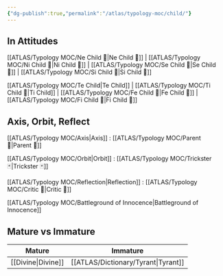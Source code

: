 ```yaml
---
{"dg-publish":true,"permalink":"/atlas/typology-moc/child/"}
---
```



## In Attitudes

[[ATLAS/Typology MOC/Ne Child 🧒\|Ne Child 🧒]] | [[ATLAS/Typology MOC/Ni Child 🧒\|Ni Child 🧒]] | [[ATLAS/Typology MOC/Se Child 🧒\|Se Child 🧒]] | [[ATLAS/Typology MOC/Si Child 🧒\|Si Child 🧒]]

[[ATLAS/Typology MOC/Te Child\|Te Child]] | [[ATLAS/Typology MOC/Ti Child 🧒\|Ti Child]] | [[ATLAS/Typology MOC/Fe Child 🧒\|Fe Child 🧒]] | [[ATLAS/Typology MOC/Fi Child 🧒\|Fi Child 🧒]]

## Axis, Orbit, Reflect

[[ATLAS/Typology MOC/Axis\|Axis]] : [[ATLAS/Typology MOC/Parent 🤰\|Parent 🤰]]

[[ATLAS/Typology MOC/Orbit\|Orbit]] : [[ATLAS/Typology MOC/Trickster 🃏\|Trickster 🃏]]

[[ATLAS/Typology MOC/Reflection\|Reflection]] : [[ATLAS/Typology MOC/Critic 👵\|Critic 👵]]

[[ATLAS/Typology MOC/Battleground of Innocence\|Battleground of Innocence]]

## Mature vs Immature

| Mature | Immature |
| -------- | --------- | 
| [[Divine\|Divine]]   | [[ATLAS/Dictionary/Tyrant\|Tyrant]]  |  
